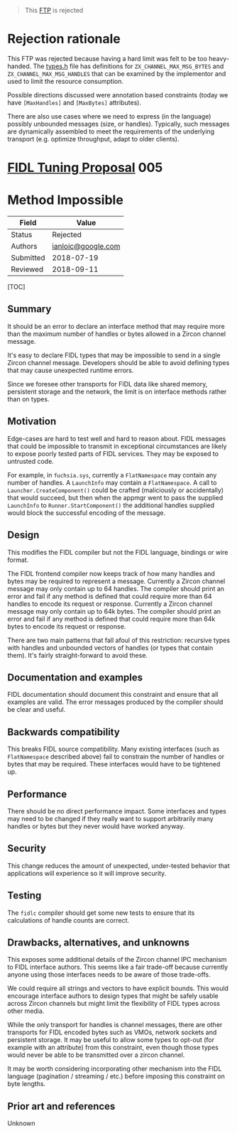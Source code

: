 > This [FTP](../README.md) is rejected

# Rejection rationale

This FTP was rejected because having a hard limit was felt to be too
heavy-handed.
The [types.h][types] file has definitions for `ZX_CHANNEL_MAX_MSG_BYTES`
and `ZX_CHANNEL_MAX_MSG_HANDLES` that can be examined by the implementor
and used to limit the resource consumption.

Possible directions discussed were annotation based constraints (today
we have `[MaxHandles]` and `[MaxBytes]` attributes).

There are also use cases where we need to express (in the language) possibly
unbounded messages (size, or handles).
Typically, such messages are dynamically assembled to meet the requirements
of the underlying transport (e.g. optimize throughput, adapt to older clients).

# [FIDL Tuning Proposal](../README.md) 005

Method Impossible
=================

Field     | Value
----------|--------------------------
Status    | Rejected
Authors   | ianloic@google.com
Submitted | 2018-07-19
Reviewed  | 2018-09-11

[TOC]

## Summary

It should be an error to declare an interface method that may require more
than the maximum number of handles or bytes allowed in a Zircon channel
message.

It's easy to declare FIDL types that may be impossible to send in a single
Zircon channel message.
Developers should be able to avoid defining types that may cause unexpected
runtime errors.

Since we foresee other transports for FIDL data like shared memory,
persistent storage and the network, the limit is on interface methods rather
than on types.

## Motivation

Edge-cases are hard to test well and hard to reason about.
FIDL messages that could be impossible to transmit in exceptional
circumstances are likely to expose poorly tested parts of FIDL services.
They may be exposed to untrusted code.

For example, in `fuchsia.sys`, currently a `FlatNamespace` may contain any
number of handles.
A `LaunchInfo` may contain a `FlatNamespace`.
A call to `Launcher.CreateComponent()` could be crafted (maliciously or
accidentally) that would succeed, but then when the appmgr went to pass the
supplied `LaunchInfo` to `Runner.StartComponent()` the additional handles
supplied would block the successful encoding of the message.

## Design

This modifies the FIDL compiler but not the FIDL language, bindings or wire
format.

The FIDL frontend compiler now keeps track of how many handles and bytes may
be required to represent a message.
Currently a Zircon channel message may only contain up to 64 handles.
The compiler should print an error and fail if any method is defined that
could require more than 64 handles to encode its request or response.
Currently a Zircon channel message may only contain up to 64k bytes.
The compiler should print an error and fail if any method is defined that
could require more than 64k bytes to encode its request or response.

There are two main patterns that fall afoul of this restriction: recursive
types with handles and unbounded vectors of handles (or types that contain
them).
It's fairly straight-forward to avoid these.

## Documentation and examples

FIDL documentation should document this constraint and ensure that all
examples are valid.
The error messages produced by the compiler should be clear and useful.

## Backwards compatibility

This breaks FIDL source compatibility.
Many existing interfaces (such as `FlatNamespace` described above) fail to
constrain the number of handles or bytes that may be required.
These interfaces would have to be tightened up.

## Performance

There should be no direct performance impact.
Some interfaces and types may need to be changed if they really want to
support arbitrarily many handles or bytes but they never would have worked
anyway.

## Security

This change reduces the amount of unexpected, under-tested behavior that
applications will experience so it will improve security.

## Testing

The `fidlc` compiler should get some new tests to ensure that its
calculations of handle counts are correct.

## Drawbacks, alternatives, and unknowns

This exposes some additional details of the Zircon channel IPC mechanism to
FIDL interface authors.
This seems like a fair trade-off because currently anyone using those
interfaces needs to be aware of those trade-offs.

We could require all strings and vectors to have explicit bounds.
This would encourage interface authors to design types that might be safely
usable across Zircon channels but might limit the flexibility of FIDL types
across other media.

While the only transport for handles is channel messages, there are other
transports for FIDL encoded bytes such as VMOs, network sockets and
persistent storage.
It may be useful to allow some types to opt-out (for example with an
attribute) from this constraint, even though those types would never be able
to be transmitted over a zircon channel.

It may be worth considering incorporating other mechanism into the FIDL
language (pagination / streaming / etc.) before imposing this constraint on
byte lengths.

## Prior art and references

Unknown

<!-- xrefs -->
[types]: /zircon/system/public/zircon/types.h
